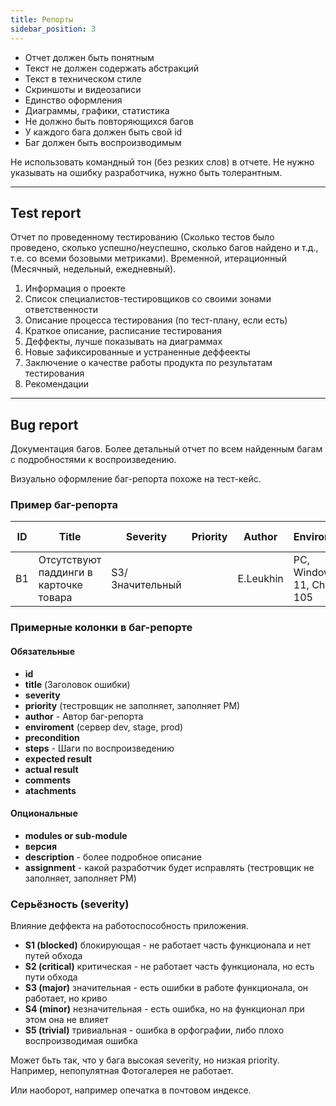 ```yaml
---
title: Репорты
sidebar_position: 3
---
```


- Отчет должен быть понятным
- Текст не должен содержать абстракций
- Текст в техническом стиле
- Скриншоты и видеозаписи
- Единство оформления
- Диаграммы, графики, статистика
- Не должно быть повторяющихся багов
- У каждого бага должен быть свой id
- Баг должен быть воспроизводимым

Не использовать командный тон (без резких слов) в отчете. Не нужно указывать на ошибку разработчика, нужно быть толерантным.

---

## Test report

Отчет по проведенному тестированию (Сколько тестов было проведено, сколько успешно/неуспешно, сколько багов найдено и т.д., т.е. со всеми бозовыми метриками). Временной, итерационный (Месячный, недельный, ежедневный).

1. Информация о проекте
2. Список специалистов-тестировщиков со своими зонами ответственности
3. Описание процесса тестирования (по тест-плану, если есть)
4. Краткое описание, расписание тестирования
5. Деффекты, лучше показывать на диаграммах
6. Новые зафиксированные и устраненные деффеекты
7. Заключение о качестве работы продукта по результатам тестирования
8. Рекомендации

---

## Bug report

Документация багов. Более детальный отчет по всем найденным багам с подробностями к воспроизведению.

Визуально оформление баг-репорта похоже на тест-кейс.

### Пример баг-репорта

|ID|Title|Severity|Priority|Author|Enviroment|Precondition|Steps|Expected result|Observed result|Atachments|Comments|
|---|---|---|---|---|---|---|---|---|---|---|---|
|B1|Отсутствуют паддинги в карточке товара|S3/Значительный||E.Leukhin|PC, Windows 11, Chrome 105|Открыть каталог товаров|Сравнить дизайн карточек|Дизайн соответствует|Дизайн не соответствует|Some files|Some comments|

### Примерные колонки в баг-репорте

#### Обязательные

- **id**
- **title** (Заголовок ошибки)
- **severity**
- **priority** (тестровщик не заполняет, заполняет PM)
- **author** - Автор баг-репорта
- **enviroment** (сервер dev, stage, prod)
- **precondition**
- **steps** - Шаги по воспроизведению
- **expected result**
- **actual result**
- **comments**
- **atachments**

#### Опциональные

- **modules or sub-module**
- **версия**
- **description** - более подробное описание
- **assignment** - какой разработчик будет исправлять (тестровщик не заполняет, заполняет PM)

### Серьёзность (severity)

Влияние деффекта на работоспособность приложения.

- **S1 (blocked)** блокирующая - не работает часть функционала и нет путей обхода
- **S2 (critical)** критическая - не работает часть функционала, но есть пути обхода
- **S3 (major)** значительная - есть ошибки в работе функционала, он работает, но криво
- **S4 (minor)** незначительная - есть ошибка, но на функционал при этом она не влияет
- **S5 (trivial)** тривиальная - ошибка в орфографии, либо плохо воспроизводимая ошибка

Может бьть так, что у бага высокая severity, но низкая priority. Например, непопулятная Фотогалерея не работает.

Или наоборот, например опечатка в почтовом индексе.

